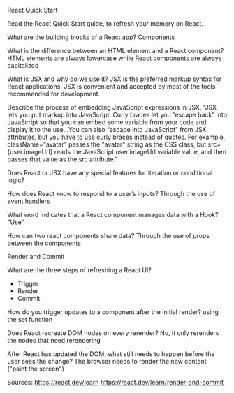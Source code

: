 React Quick Start

Read the React Quick Start quide, to refresh your memory on React.

What are the building blocks of a React app?
  Components

What is the difference between an HTML element and a React component?
  HTML elements are always lowercase while React components are always capitalized

What is JSX and why do we use it?
  JSX is the preferred markup syntax for React applications. JSX is convenient and accepted by most of the tools recommended for development.

Describe the process of embedding JavaScript expressions in JSX.
  "JSX lets you put markup into JavaScript. Curly braces let you “escape back” into JavaScript so that you can embed some variable from your code and display it to the use...You can also “escape into JavaScript” from JSX attributes, but you have to use curly braces instead of quotes. For example, className="avatar" passes the "avatar" string as the CSS class, but src={user.imageUrl} reads the JavaScript user.imageUrl variable value, and then passes that value as the src attribute."

Does React or JSX have any special features for iteration or conditional logic?


How does React know to respond to a user’s inputs? Through the use of event handlers


What word indicates that a React component manages data with a Hook? "Use"


How can two react components share data? Through the use of props between the components 


Render and Commit

What are the three steps of refreshing a React UI?
  - Trigger
  - Render
  - Commit 

How do you trigger updates to a component after the initial render? using the set function


Does React recreate DOM nodes on every rerender? No, it only rerenders the nodes that need rerendering 


After React has updated the DOM, what still needs to happen before the user sees the change? The browser needs to render the new content ("paint the screen")

Sources: https://react.dev/learn
https://react.dev/learn/render-and-commit
